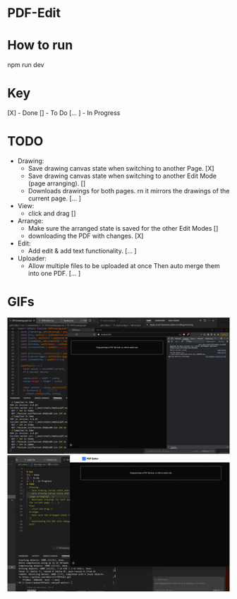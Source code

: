 # PDF-Edit

# How to run
npm run dev

# Key
[X] - Done
[] - To Do
[... ] - In Progress
# TODO
- Drawing:
  - Save drawing canvas state when switching to another Page. [X]
  - Save drawing canvas state when switching to another Edit Mode (page arranging). []
  - Downloads drawings for both pages. rn it mirrors the drawings of the current page. [... ]
- View:
  - click and drag []
- Arrange:
  - Make sure the arranged state is saved for the other Edit Modes [] 
  - downloading the PDF with changes. [X]
- Edit:
  - Add edit & add text functionality. [... ]
- Uploader:
  - Allow multiple files to be uploaded at once Then auto merge them into one PDF. [... ]

# GIFs

![Draw](./media/pdfedit-d1.gif)
![ReArrange](./media/pdfedit-d1.5.gif)